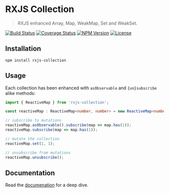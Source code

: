 RXJS Collection
===============

> RXJS enhanced Array, Map, WeakMap, Set and WeakSet.

[![Build Status](https://img.shields.io/github/workflow/status/henryruhs/rxjs-collection/ci.svg)](https://github.com/henryruhs/rxjs-collection/actions?query=workflow:ci)
[![Coverage Status](https://coveralls.io/repos/github/henryruhs/rxjs-collection/badge.svg)](https://coveralls.io/github/henryruhs/rxjs-collection)
[![NPM Version](https://img.shields.io/npm/v/rxjs-collection.svg)](https://npmjs.com/package/rxjs-collection)
[![License](https://img.shields.io/npm/l/rxjs-collection.svg)](https://npmjs.com/package/rxjs-collection)


Installation
------------

```
npm install rxjs-collection
```


Usage
-----

Each collection has been enhanced with `asObservable` and `{un}subscribe` alike methods:

```typescript
import { ReactiveMap } from 'rxjs-collection';

const reactiveMap : ReactiveMap<number, number> = new ReactiveMap<number, number>();

// subscribe to mutations
reactiveMap.asObservable().subscribe(map => map.has(1));
reactiveMap.subscribe(map => map.has(1));

// mutate the collection
reactiveMap.set(1, 1);

// unsubscribe from mutations
reactiveMap.unsubscribe();
```


Documentation
-------------

Read the [documenation](https://henryruhs.gitbook.io/rxjs-collection) for a deep dive.

